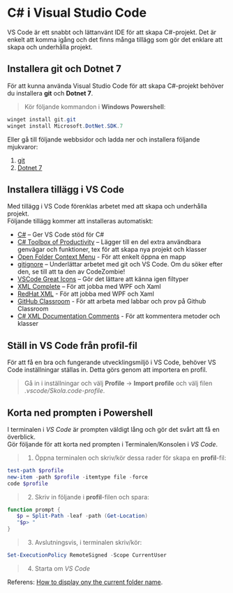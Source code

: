 # C# i Visual Studio Code
VS Code är ett snabbt och lättanvänt IDE för att skapa C#-projekt. Det är enkelt att komma igång och det finns många tillägg som gör det enklare att skapa och underhålla projekt.

## Installera git och Dotnet 7

För att kunna använda Visual Studio Code för att skapa C#-projekt behöver du installera **git** och **Dotnet 7**.

> Kör följande kommandon i **Windows Powershell**:

```Powershell
winget install git.git
winget install Microsoft.DotNet.SDK.7
```

Eller gå till följande webbsidor och ladda ner och installera följande mjukvaror:

1. [git](https://git-scm.com/downloads)
2. [Dotnet 7](https://dotnet.microsoft.com/en-us/download/dotnet/thank-you/sdk-7.0.400-windows-x64-installer)

## Installera tillägg i VS Code

Med tillägg i VS Code förenklas arbetet med att skapa och underhålla projekt.  
Följande tillägg kommer att installeras automatiskt:

* [C#](https://marketplace.visualstudio.com/items?itemName=ms-dotnettools.csharp) – Ger VS Code stöd för C#
* [C# Toolbox of Productivity](https://marketplace.visualstudio.com/items?itemName=RichardZampieriprog.csharp-snippet-productivity) – Lägger till en del extra användbara genvägar och funktioner, tex för att skapa nya projekt och klasser
* [Open Folder Context Menu](https://marketplace.visualstudio.com/items?itemName=chrisdias.vscode-opennewinstance) - För att enkelt öppna en mapp
* [gitignore](https://marketplace.visualstudio.com/items?itemName=codezombiech.gitignore) – Underlättar arbetet med git och VS Code. Om du söker efter den, se till att ta den av CodeZombie!
* [VSCode Great Icons](https://marketplace.visualstudio.com/items?itemName=emmanuelbeziat.vscode-great-icons) – Gör det lättare att känna igen filtyper
* [XML Complete](https://marketplace.visualstudio.com/items?itemName=rogalmic.vscode-xml-complete) – För att jobba med WPF och Xaml
* [RedHat XML](https://marketplace.visualstudio.com/items?itemName=redhat.vscode-xml) - För att jobba med WPF och Xaml
* [GitHub Classroom](https://marketplace.visualstudio.com/items?itemName=GitHub.classroom) - För att arbeta med labbar och prov på Github Classroom
* [C# XML Documentation Comments](https://marketplace.visualstudio.com/items?itemName=k--kato.docomment) - För att kommentera metoder och klasser

## Ställ in VS Code från profil-fil
För att få en bra och fungerande utvecklingsmiljö i VS Code, behöver VS Code inställningar ställas in. Detta görs genom att importera en profil.

> Gå in i inställningar och välj **Profile** -> **Import profile** och välj filen *.vscode/Skola.code-profile*.

## Korta ned prompten i Powershell

I terminalen i *VS Code* är prompten väldigt lång och gör det svårt att få en överblick.  
Gör följande för att korta ned prompten i Terminalen/Konsolen i *VS Code*.

> 1. Öppna terminalen och skriv/kör dessa rader för skapa en **profil**-fil:

```powershell
test-path $profile
new-item -path $profile -itemtype file -force
code $profile
```

> 2. Skriv in följande i **profil**-filen och spara:

```powershell
function prompt {
   $p = Split-Path -leaf -path (Get-Location)
   "$p> "
}
```

> 3. Avslutningsvis, i terminalen skriv/kör:

```powershell
Set-ExecutionPolicy RemoteSigned -Scope CurrentUser
```

> 4. Starta om *VS Code*

Referens: [How to display ony the current folder name](https://superuser.com/questions/446827/configure-windows-powershell-to-display-only-the-current-folder-name-in-the-shel).

